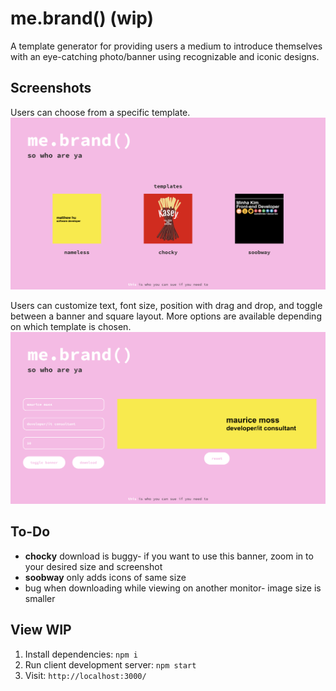 # me.brand() (wip)

A template generator for providing users a medium to introduce themselves with an eye-catching photo/banner using recognizable and iconic designs.

## Screenshots

Users can choose from a specific template.
![Landing page for me.brand()](https://github.com/kaseyvee/me-brand/blob/main/docs/Home.png?raw=true)

Users can customize text, font size, position with drag and drop, and toggle between a banner and square layout. More options are available depending on which template is chosen.
![Page where user can customize a chosen template](https://github.com/kaseyvee/me-brand/blob/main/docs/Customize.png?raw=true)

## To-Do
- **chocky** download is buggy- if you want to use this banner, zoom in to your desired size and screenshot
- **soobway** only adds icons of same size
- bug when downloading while viewing on another monitor- image size is smaller

## View WIP
1. Install dependencies: `npm i`
2. Run client development server: `npm start`
3. Visit: `http://localhost:3000/`
